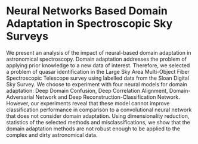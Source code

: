 # Neural Networks Based Domain Adaptation in Spectroscopic Sky Surveys

We present an analysis of the impact of neural-based domain adaptation
in astronomical spectroscopy. Domain adaptation addresses the problem
of applying prior knowledge to a new data of interest. Therefore, we selected
a problem of quasar identification in the Large Sky Area Multi-Object Fiber
Spectroscopic Telescope survey using labelled data from the Sloan Digital Sky
Survey. We choose to experiment with four neural models for domain adaptation:
Deep Domain Confusion, Deep Correlation Alignment, Domain-Adversarial Network
and Deep Reconstruction-Classification Network. However, our experiments
reveal that these model cannot improve classification performance
in comparison to a convolutional neural network that does not consider domain
adaptation. Using dimensionality reduction, statistics of the selected methods
and misclassifications, we show that the domain adaptation methods are not
robust enough to be applied to the complex and dirty astronomical data.
